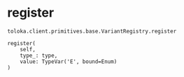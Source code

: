 # register
`toloka.client.primitives.base.VariantRegistry.register`

```
register(
    self,
    type_: type,
    value: TypeVar('E', bound=Enum)
)
```


